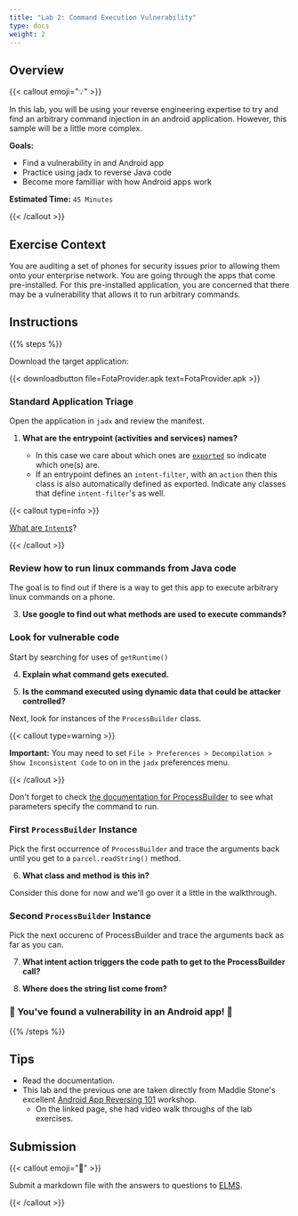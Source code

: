 ```yaml
---
title: "Lab 2: Command Execution Vulnerability"
type: docs
weight: 2
---
```


<!--
This lab guide is taken from Maddie Stone's excellent
[Android App Reversing 101](https://www.ragingrock.com/AndroidAppRE/)
workshop.
-->

## Overview

{{< callout emoji="💡" >}}

In this lab, you will be using your reverse engineering expertise to try and
find an arbitrary command injection in an android application. However, this
sample will be a little more complex.

**Goals:**

- Find a vulnerability in and Android app
- Practice using jadx to reverse Java code
- Become more familliar with how Android apps work

**Estimated Time:** `45 Minutes`

{{< /callout >}}

## Exercise Context

You are auditing a set of phones for security issues prior to allowing them onto
your enterprise network. You are going through the apps that come pre-installed.
For this pre-installed application, you are concerned that there may be a
vulnerability that allows it to run arbitrary commands.

## Instructions

{{% steps %}}

Download the target application:

{{< downloadbutton file=FotaProvider.apk text=FotaProvider.apk >}}

### Standard Application Triage

Open the application in `jadx` and review the manifest.

1. **What are the entrypoint (activities and services) names?**

   - In this case we care about which ones are
     [`exported`](https://developer.android.com/privacy-and-security/risks/android-exported)
     so indicate which one(s) are.
   - If an entrypoint defines an `intent-filter`, with an `action` then this
     class is also automatically defined as exported. Indicate any classes that
     define `intent-filter`'s as well.

{{< callout type=info >}}

[What are `Intent`s](https://developer.android.com/guide/components/intents-filters)?

{{< /callout >}}

### Review how to run linux commands from Java code

The goal is to find out if there is a way to get this app to execute arbitrary
linux commands on a phone.

3. **Use google to find out what methods are used to execute commands?**

### Look for vulnerable code

Start by searching for uses of `getRuntime()`

4. **Explain what command gets executed.**

5. **Is the command executed using dynamic data that could be attacker
   controlled?**

Next, look for instances of the `ProcessBuilder` class.

{{< callout type=warning >}}

**Important:** You may need to set
`File > Preferences > Decompilation > Show Inconsistent Code` to on in the
`jadx` preferences menu.

{{< /callout >}}

Don't forget to check
[the documentation for ProcessBuilder](https://developer.android.com/reference/java/lang/ProcessBuilder#ProcessBuilder(java.util.List%3Cjava.lang.String%3E))
to see what parameters specify the command to run.

### First `ProcessBuilder` Instance

Pick the first occurrence of `ProcessBuilder` and trace the arguments back until
you get to a `parcel.readString()` method.

6. **What class and method is this in?**

Consider this done for now and we'll go over it a little in the walkthrough.

### Second `ProcessBuilder` Instance

Pick the next occurenc of ProcessBuilder and trace the arguments back as far as
you can.

7. **What intent action triggers the code path to get to the ProcessBuilder
   call?**

8. **Where does the string list come from?**

### 🎉 You've found a vulnerability in an Android app! 🎉

{{% /steps %}}

## Tips

- Read the documentation.
- This lab and the previous one are taken directly from Maddie Stone's excellent
  [Android App Reversing 101](https://www.ragingrock.com/AndroidAppRE/)
  workshop.
  - On the linked page, she had video walk throughs of the lab exercises.

## Submission

{{< callout emoji="📝" >}}

Submit a markdown file with the answers to questions to
[ELMS](https://umd.instructure.com/courses/1374508/assignments).

{{< /callout >}}
